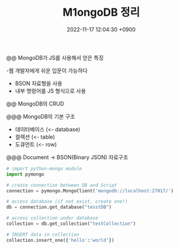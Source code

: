 ﻿---
layout: post
title: "M1ongoDB 정리"
date: 2022-11-17 12:04:30 +0900
categories: jekyll update
---

@@ MongoDB가 JS를 사용해서 얻은 특징

-웹 개발자에게 쉬운 입문이 가능하다
- BSON 자료형을 사용
- 내부 명령어를 JS 형식으로 사용

@@ MongoDB의 CRUD

@@@ MongoDB의 기본 구조

- 데이터베이스 (<- database)
- 컬렉션 (<- table)
- 도큐먼트 (<- row)

@@@ Document -> BSON(Binary JSON) 자료구조

```python
# import python-mongo module
import pymongo

# create connection between DB and Script
connection = pymongo.MongoClient('mongodb://localhost:27017/')

# access database (if not exist, create one!)
db = connection.get_database("tesstDB")

# access collection under database
collection = db.get_collection("testCollection")

# INSERT data in collection
collection.insert_one({'hello':'world'})